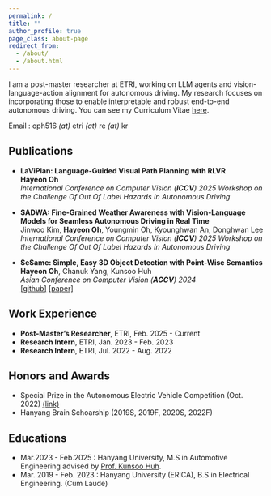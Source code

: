 ```yaml
---
permalink: /
title: ""
author_profile: true
page_class: about-page
redirect_from: 
  - /about/
  - /about.html
---
```

I am a post-master researcher at ETRI, working on LLM agents and vision-language-action alignment for autonomous driving. My research focuses on incorporating those to enable interpretable and robust end-to-end autonomous driving. You can see my Curriculum Vitae [here](../assets/curriculum_vitae_HayeonOh.pdf).

Email : oph516 *(at)* etri *(at)* re *(at)* kr

## Publications

- **LaViPlan: Language-Guided Visual Path Planning with RLVR**  
  **Hayeon Oh**  
  *International Conference on Computer Vision (**ICCV**) 2025 Workshop on the Challenge Of Out Of Label Hazards In Autonomous Driving*

- **SADWA: Fine-Grained Weather Awareness with Vision-Language Models for Seamless Autonomous Driving in Real Time**  
  Jinwoo Kim, **Hayeon Oh**, Youngmin Oh, Kyounghwan An, Donghwan Lee  
  *International Conference on Computer Vision (**ICCV**) 2025 Workshop on the Challenge Of Out Of Label Hazards In Autonomous Driving*

- **SeSame: Simple, Easy 3D Object Detection with Point-Wise Semantics**  
  **Hayeon Oh**, Chanuk Yang, Kunsoo Huh  
  *Asian Conference on Computer Vision (**ACCV**) 2024*  
  [[github]](https://github.com/OPhD-hahao/SeSame) [[paper]](https://openaccess.thecvf.com/content/ACCV2024/html/O_SeSame_Simple_Easy_3D_Object_Detection_with_Point-Wise_Semantics_ACCV_2024_paper.html)

## Work Experience

- **Post-Master’s Researcher**, ETRI, Feb. 2025 - Current
- **Research Intern**, ETRI, Jan. 2023 - Feb. 2023
- **Research Intern**, ETRI, Jul. 2022 - Aug. 2022

## Honors and Awards

- Special Prize in the Autonomous Electric Vehicle Competition (Oct. 2022) [(link)](https://www.motorgraph.com/news/articleView.html?idxno=30990)
- Hanyang Brain Schoarship (2019S, 2019F, 2020S, 2022F)

## Educations

- Mar.2023 - Feb.2025 : Hanyang University, M.S in Automotive Engineering advised by [Prof. Kunsoo Huh](https://archi.hanyang.ac.kr/src/lab_mmc.php).
- Mar. 2019 - Feb. 2023 : Hanyang University (ERICA), B.S in Electrical Engineering. (Cum Laude)

<!-- Trigger rebuild -->
